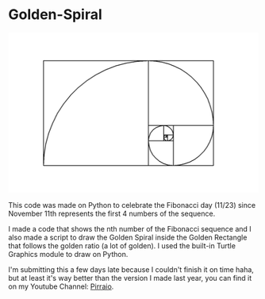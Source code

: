 # Golden-Spiral
![A rectangle that follows the golden ratio with a golden spiral.](golden_spiral.png "Golden Spiral")

This code was made on Python to celebrate the Fibonacci day (11/23) since November 11th represents the first 4 numbers of the sequence.

I made a code that shows the nth number of the Fibonacci sequence and I also made a script to draw the Golden Spiral inside the Golden Rectangle that follows the golden ratio (a lot of golden). I used the built-in Turtle Graphics module to draw on Python.

I'm submitting this a few days late because I couldn't finish it on time haha, but at least it's way better than the version I made last year, you can find it on my Youtube Channel: [Pirraio](https://www.youtube.com/@pirraio).
